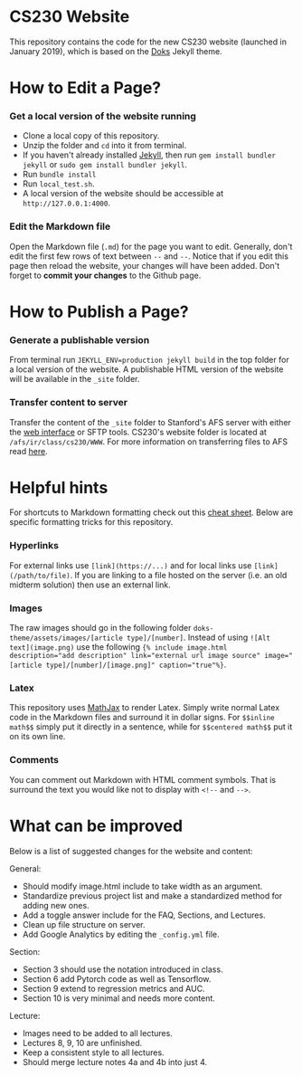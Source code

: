 # CS230 Website
This repository contains the code for the new CS230 website (launched in January 2019), which is based on the [Doks](https://doks.themejack.com/green/) Jekyll theme.

# How to Edit a Page?

### Get a local version of the website running

- Clone a local copy of this repository.
- Unzip the folder and `cd` into it from terminal.
- If you haven't already installed [Jekyll](https://jekyllrb.com/), then run `gem install bundler jekyll` or `sudo gem install bundler jekyll`.
- Run `bundle install`
- Run `local_test.sh`.
- A local version of the website should be accessible at `http://127.0.0.1:4000`.

### Edit the Markdown file

Open the Markdown file (`.md`) for the page you want to edit. Generally, don't edit the first few rows of text between `--` and `--`.  Notice that if you edit this page then reload the website, your changes will have been added. Don't forget to **commit your changes** to the Github page.


# How to Publish a Page?

### Generate a publishable version

From terminal run `JEKYLL_ENV=production jekyll build` in the top folder for a local version of the website. A publishable HTML version of the website will be available in the `_site` folder.

### Transfer content to server

Transfer the content of the `_site` folder to Stanford's AFS server with either the [web interface](https://afs.stanford.edu/) or SFTP tools.  CS230's website folder is located at `/afs/ir/class/cs230/WWW`.  For more information on transferring files to AFS read [here](https://uit.stanford.edu/service/afs/file-transfer).


# Helpful hints

For shortcuts to Markdown formatting check out this [cheat sheet](https://github.com/adam-p/markdown-here/wiki/Markdown-Cheatsheet).  Below are specific formatting tricks for this repository.

### Hyperlinks
For external links use `[link](https://...)` and for local links use `[link](/path/to/file)`.  If you are linking to a file hosted on the server (i.e. an old midterm solution) then use an external link.

### Images
The raw images should go in the following folder `doks-theme/assets/images/[article type]/[number]`. Instead of using `![Alt text](image.png)` use the following `{% include image.html description="add description" link="external url image source" image="[article type]/[number]/[image.png]" caption="true"%}`.

### Latex
This repository uses [MathJax](https://www.mathjax.org/) to render Latex.  Simply write normal Latex code in the Markdown files and surround it in dollar signs.  For `$$inline math$$` simply put it directly in a sentence, while for `$$centered math$$` put it on its own line.

### Comments
You can comment out Markdown with HTML comment symbols.  That is surround the text you would like not to display with `<!--` and `-->`.

# What can be improved

Below is a list of suggested changes for the website and content:

General:
- Should modify image.html include to take width as an argument.
- Standardize previous project list and make a standardized method for adding new ones.
- Add a toggle answer include for the FAQ, Sections, and Lectures.
- Clean up file structure on server.
- Add Google Analytics by editing the `_config.yml` file.

Section:
- Section 3 should use the notation introduced in class.
- Section 6 add Pytorch code as well as Tensorflow.
- Section 9 extend to regression metrics and AUC.
- Section 10 is very minimal and needs more content.

Lecture:
- Images need to be added to all lectures.
- Lectures 8, 9, 10 are unfinished.
- Keep a consistent style to all lectures.
- Should merge lecture notes 4a and 4b into just 4.
